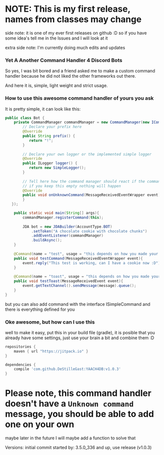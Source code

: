 # NOTE: This is my first release, names from classes may change
side note: it is one of my ever first releases on github :D
so if you have some idea's tell me in the Issues and I will look at it

extra side note: I'm currently doing much edits and updates

### Yet A Another Command Handler 4 Discord Bots
So yes, I was bit bored and a friend asked me to make a custom command handler because he did not liked the other frameworks out there.

And here it is, simple, light weight and strict usage.

### How to use this awesome command handler of yours you ask
It is pretty simple, it can look like this:

```java
public class Bot {
    private CommandManager commandManager = new CommandManager(new ICommandHandlerConfig() {
        // Declare your prefix here
        @Override 
        public String prefix() {
           return "!";
        }
        
        // Declare your own logger or the implemented simple logger
        @Override
        public ILogger logger() {
           return new SimpleLogger();
        }
        
        // Tell here how the command manager should react if the command wasn't found
        // if you keep this empty nothing will happen
        @Override
        public void onUnknownCommand(MessageReceivedEventWrapper event) {
        }
   });

    public static void main(String[] args){
        commandManager.registerCommand(this);
        
        JDA bot = new JDABuilder(AccountType.BOT)
            .setToken("A chocolate cookie with chocolate chunks")
            .addEventListener(commandManager)
            .buildAsync();
    }
    
    @Command(name = "test", usage = "this depends on how you made your help command")
    public void testCommand(MessageReceivedEventWrapper event){
        event.reply("This test is working, can I have a cookie now :D");
    }
    
    @Command(name = "toast", usage = "this depends on how you made your help command")
    public void testToast(MessageReceivedEvent event){
        event.getTextChannel().sendMessage(message).queue();
    }
}
```

but you can also add command with the interface ISimpleCommand and there is everything defined for you

### Oke awesome, but how can I use this
well to make it easy, put this in your build file (gradle), it is posible that you already have some settings, just use your brain a bit and combine them :D
```gradle
repositories {
    maven { url "https://jitpack.io" }
}

dependencies {
    compile 'com.github.DeStilleGast:YAACH4DB:v1.0.3'
}
```

# Please note, this command handler doesn't have a `Unknown command` message, you should be able to add one on your own
maybe later in the future I will maybe add a function to solve that

Versions:
initial commit started by: 3.5.0_336 and up, use release (v1.0.3) 
